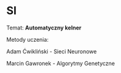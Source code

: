 # SI

Temat: <b>Automatyczny kelner</b>

Metody uczenia:

Adam Ćwikliński - Sieci Neuronowe

Marcin Gawronek - Algorytmy Genetyczne
